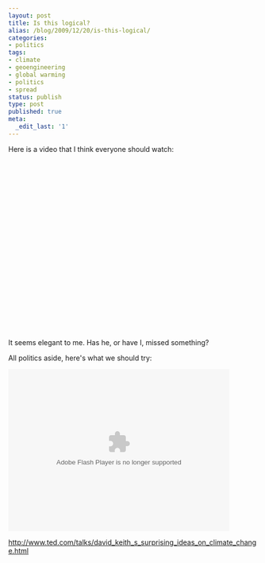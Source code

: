 ```yaml
---
layout: post
title: Is this logical?
alias: /blog/2009/12/20/is-this-logical/
categories:
- politics
tags:
- climate
- geoengineering
- global warming
- politics
- spread
status: publish
type: post
published: true
meta:
  _edit_last: '1'
---
```

Here is a video that I think everyone should watch:

<object classid="clsid:d27cdb6e-ae6d-11cf-96b8-444553540000" width="425" height="344" codebase="http://download.macromedia.com/pub/shockwave/cabs/flash/swflash.cab#version=6,0,40,0"><param name="allowFullScreen" value="true" /><param name="allowscriptaccess" value="always" /><param name="src" value="http://www.youtube.com/v/zORv8wwiadQ&amp;hl=en_US&amp;fs=1&amp;start=75" /><param name="allowfullscreen" value="true" /><embed type="application/x-shockwave-flash" width="425" height="344" src="http://www.youtube.com/v/zORv8wwiadQ&amp;hl=en_US&amp;fs=1&amp;start=75" allowscriptaccess="always" allowfullscreen="true"></embed></object>

It seems elegant to me. Has he, or have I, missed something?

All politics aside, here's what we should try:

<!--copy and paste--><object classid="clsid:d27cdb6e-ae6d-11cf-96b8-444553540000" width="446" height="326" codebase="http://download.macromedia.com/pub/shockwave/cabs/flash/swflash.cab#version=6,0,40,0"><param name="allowFullScreen" value="true" /><param name="wmode" value="transparent" /><param name="bgColor" value="#ffffff" /><param name="flashvars" value="vu=http://video.ted.com/talks/dynamic/DavidKeith_2007S-medium.flv&amp;su=http://images.ted.com/images/ted/tedindex/embed-posters/DavidKeith-2007S.embed_thumbnail.jpg&amp;vw=432&amp;vh=240&amp;ap=0&amp;ti=192&amp;introDuration=16500&amp;adDuration=4000&amp;postAdDuration=2000&amp;adKeys=talk=david_keith_s_surprising_ideas_on_climate_change;year=2007;theme=inspired_by_nature;theme=bold_predictions_stern_warnings;theme=unconventional_explanations;event=TEDSalon+2007+Hot+Science;&amp;preAdTag=tconf.ted/embed;tile=1;sz=512x288;" /><param name="src" value="http://video.ted.com/assets/player/swf/EmbedPlayer.swf" /><param name="bgcolor" value="#ffffff" /><param name="allowfullscreen" value="true" /><embed type="application/x-shockwave-flash" width="446" height="326" src="http://video.ted.com/assets/player/swf/EmbedPlayer.swf" flashvars="vu=http://video.ted.com/talks/dynamic/DavidKeith_2007S-medium.flv&amp;su=http://images.ted.com/images/ted/tedindex/embed-posters/DavidKeith-2007S.embed_thumbnail.jpg&amp;vw=432&amp;vh=240&amp;ap=0&amp;ti=192&amp;introDuration=16500&amp;adDuration=4000&amp;postAdDuration=2000&amp;adKeys=talk=david_keith_s_surprising_ideas_on_climate_change;year=2007;theme=inspired_by_nature;theme=bold_predictions_stern_warnings;theme=unconventional_explanations;event=TEDSalon+2007+Hot+Science;&amp;preAdTag=tconf.ted/embed;tile=1;sz=512x288;" bgcolor="#ffffff" wmode="transparent" allowfullscreen="true"></embed></object>

<a title="TED: David Keith on Geoengineering" href="http://www.ted.com/talks/david_keith_s_surprising_ideas_on_climate_change.html" target="_blank">http://www.ted.com/talks/david_keith_s_surprising_ideas_on_climate_change.html</a>
